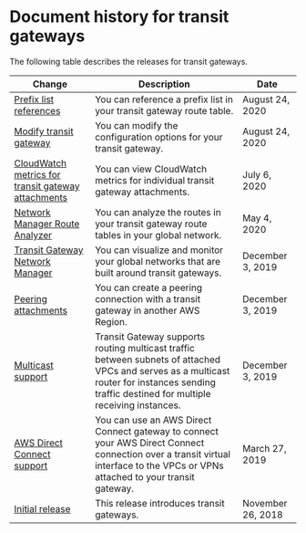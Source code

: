 # Document history for transit gateways<a name="doc-history"></a>

The following table describes the releases for transit gateways\.

| Change | Description | Date | 
| --- |--- |--- |
| [Prefix list references](https://docs.aws.amazon.com/vpc/latest/tgw/tgw-prefix-lists.html) | You can reference a prefix list in your transit gateway route table\. | August 24, 2020 | 
| [Modify transit gateway](https://docs.aws.amazon.com/vpc/latest/tgw/tgw-transit-gateways.html#tgw-modifying) | You can modify the configuration options for your transit gateway\. | August 24, 2020 | 
| [CloudWatch metrics for transit gateway attachments](https://docs.aws.amazon.com/vpc/latest/tgw/transit-gateway-cloudwatch-metrics.html#transit-gateway-attachment-metrics) | You can view CloudWatch metrics for individual transit gateway attachments\. | July 6, 2020 | 
| [Network Manager Route Analyzer](https://docs.aws.amazon.com/vpc/latest/tgw/route-analyzer.html) | You can analyze the routes in your transit gateway route tables in your global network\. | May 4, 2020 | 
| [Transit Gateway Network Manager](https://docs.aws.amazon.com/vpc/latest/tgw/what-is-network-manager.html) | You can visualize and monitor your global networks that are built around transit gateways\. | December 3, 2019 | 
| [Peering attachments](https://docs.aws.amazon.com/vpc/latest/tgw/tgw-peering.html) | You can create a peering connection with a transit gateway in another AWS Region\. | December 3, 2019 | 
| [Multicast support](https://docs.aws.amazon.com/vpc/latest/tgw/tgw-multicast-overview.html) | Transit Gateway supports routing multicast traffic between subnets of attached VPCs and serves as a multicast router for instances sending traffic destined for multiple receiving instances\. | December 3, 2019 | 
| [AWS Direct Connect support](https://docs.aws.amazon.com/vpc/latest/tgw/tgw-dcg-attachments.html) | You can use an AWS Direct Connect gateway to connect your AWS Direct Connect connection over a transit virtual interface to the VPCs or VPNs attached to your transit gateway\. | March 27, 2019 | 
| [Initial release](#doc-history) | This release introduces transit gateways\. | November 26, 2018 | 